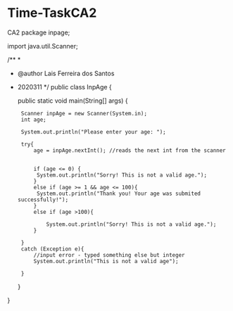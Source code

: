 # Time-TaskCA2
CA2
package inpage;

import java.util.Scanner;

/**
 *
 * @author Lais Ferreira dos Santos
 * 2020311
 */
public class InpAge {


    public static void main(String[] args) {

        Scanner inpAge = new Scanner(System.in);
        int age; 

        System.out.println("Please enter your age: ");

        try{
            age = inpAge.nextInt(); //reads the next int from the scanner


            if (age <= 0) {
             System.out.println("Sorry! This is not a valid age.");
            }
            else if (age >= 1 && age <= 100){
             System.out.println("Thank you! Your age was submited successfully!");
            }
            else if (age >100){

                System.out.println("Sorry! This is not a valid age.");
            }

        }
        catch (Exception e){
            //input error - typed something else but integer
            System.out.println("This is not a valid age");

        }
    }

}
